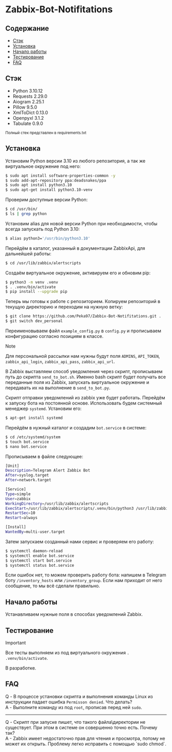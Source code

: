 # Zabbix-Bot-Notifitations

## Содержание
- [Стэк](#стэк)
- [Установка](#установка)
- [Начало работы](#начало-работы)
- [Тестирование](#тестирование)
- [FAQ](#faq)

## Стэк
 - Python 3.10.12
 - Requests 2.29.0
 - Aiogram 2.25.1
 - Pillow 9.5.0
 - XmlToDict 0.13.0
 - Openpyxl 3.1.2
 - Tabulate 0.9.0
   
<sub>Полный стек представлен в requirements.txt</sub>

## Установка
Установим Python версии 3.10 из любого репозитория, а так же виртуальное окружение под него:
```sh
$ sudo apt install software-properties-common -y
$ sudo add-apt-repository ppa:deadsnakes/ppa
$ sudo apt install python3.10
$ sudo apt-get install python3.10-venv
```

Проверим доступные версии Python:
```sh
$ cd /usr/bin/
$ ls | grep python
```

Установим alias для новой версии Python при необходимости, чтобы всегда запускать под Python 3.10:
```sh
$ alias python3='/usr/bin/python3.10'
```

Перейдём в каталог, указанный в документации ZabbixApi, для дальнейшей работы:
```sh
$ cd /usr/lib/zabbix/alertscripts
```

Создаём виртуальное окружение, активируем его и обновим pip:
```sh
$ python3 -m venv .venv
$ . .venv/bin/activate
$ pip install --upgrade pip
```

Теперь мы готовы к работе с репозиторием. Копируем репозиторий в текущую директорию и переходим на нужную ветку:
```sh
$ git clone https://github.com/Peka97/Zabbix-Bot-Notifitations.git .
$ git switch dev_personal
```

Переименовываем файл `example_config.py` в `config.py` и прописываем конфигурацию согласно позициям в классе.
> [!NOTE]
> Для персональной рассылки нам нужны будут поля `ADMINS`, `API_TOKEN`, `zabbix_api_login`, `zabbix_api_pass`, `zabbix_api_url`.

В Zabbix выставляем способ уведомления через скрипт, прописываем путь до скрипта `send_to_bot.sh`. Именно bash скрипт будет получать все переданные поля из Zabbix, запускать виртуальное окружение и передавать их на выполнение в `send_to_bot.py`.

Скрипт отправки уведомлений из zabbix уже будет работать. Перейдём к запуску бота на постоянной основе.
Использовать будем системный менеджер `systemd`. Установим его:
```sh
$ apt-get install systemd
```

Перейдём в нужный каталог и создадим `bot.service` в системе:
```sh
$ cd /etc/systemd/system
$ touch bot.service
$ nano bot.service
```

Прописываем в файле следующее:
```sh
[Unit]
Description=Telegram Alert Zabbix Bot
After=syslog.target
After=network.target

[Service]
Type=simple
User=zabbix
WorkingDirectory=/usr/lib/zabbix/alertscripts
ExecStart=/usr/lib/zabbix/alertscripts/.venv/bin/python3 /usr/lib/zabbix/alertscripts/bot.py
RestartSec=10
Restart=always

[Install]
WantedBy=multi-user.target
```

Затем запускаем созданный нами сервис и проверяем его работу:
```sh
$ systemctl daemon-reload
$ systemctl enable bot.service
$ systemctl start bot.service
$ systemctl status bot.service
```

Если ошибок нет, то можем проверить работу бота: напишем в Telegram боту `/inventory_hosts` или `/inventory_group`.
Если нам приходит от него сообщение, то мы всё сделали правильно.


## Начало работы
Устанавливаем нужные поля в способах уведомлений Zabbix.


## Тестирование
> [!IMPORTANT]
> Все тесты выполняем из под виртуального окружения `. .venv/bin/activate`.

В разработке.

## FAQ
Q - В процессе установки скрипта и выполнения команды Linux из инструкции падает ошибка `Permisson denied`. Что делать?<br>
A - Выполните команду из под `root`, прописав перед ней `sudo`.
<hr>
Q - Скрипт при запуске пишет, что такого файла\директории не существует. При этом в системе он совершенно точно есть. Почему так?<br>
A - Zabbix имеет недостаточно прав для чтения и просмотра, потому не может их открыть. Проблему легко исправить с помощью `sudo chmod`.
